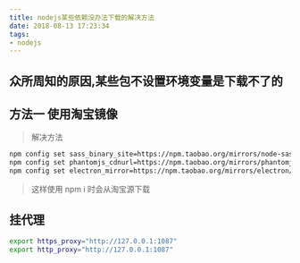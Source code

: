 ```yaml
---
title: nodejs某些依赖没办法下载的解决方法
date: 2018-08-13 17:23:34
tags:
- nodejs
---
```


## 众所周知的原因,某些包不设置环境变量是下载不了的

## 方法一 使用淘宝镜像

> 解决方法

```bash
npm config set sass_binary_site=https://npm.taobao.org/mirrors/node-sass/
npm config set phantomjs_cdnurl=https://npm.taobao.org/mirrors/phantomjs/
npm config set electron_mirror=https://npm.taobao.org/mirrors/electron/
```

> 这样使用 npm i 时会从淘宝源下载

## 挂代理

```bash
export https_proxy="http://127.0.0.1:1087"
export http_proxy="http://127.0.0.1:1087"
```
